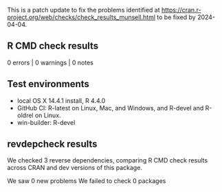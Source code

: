 This is a patch update to fix the problems identified at https://cran.r-project.org/web/checks/check_results_munsell.html to be fixed by 2024-04-04.

## R CMD check results

0 errors | 0 warnings | 0 notes

## Test environments

* local OS X 14.4.1 install, R 4.4.0
* GitHub CI: R-latest on Linux, Mac, and Windows, and R-devel and R-oldrel on Linux.
* win-builder: R-devel

## revdepcheck results

We checked 3 reverse dependencies, comparing R CMD check results across CRAN and dev versions of this package.

We saw 0 new problems
We failed to check 0 packages

